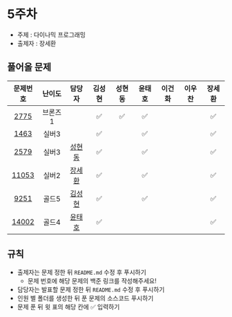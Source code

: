 # 5주차

- 주제 : 다이나믹 프로그래밍
- 출제자 : 장세환

## 풀어올 문제

|                    문제번호                    | 난이도  |                        담당자                        | 김성현 | 성현동 | 윤태호 | 이건화 | 이우찬 | 장세환 |
| :--------------------------------------------: | :-----: | :--------------------------------------------------: | :----: | :----: | :----: | :----: | :----: | :----: |
|  [2775](https://www.acmicpc.net/problem/2775)  | 브론즈1 |                                                      |   ✅   |  ✅      |   ✅   |        |        |   ✅   |
|  [1463](https://www.acmicpc.net/problem/1463)  |  실버3  |                                                      |   ✅   |        |   ✅   |        |        |   ✅   |
|  [2579](https://www.acmicpc.net/problem/2579)  |  실버3  | <a href="https://github.com/hyundongSung">성현동</a>                                                     |   ✅   |        |   ✅   |        |        |   ✅   |
| [11053](https://www.acmicpc.net/problem/11053) |  실버2  | <a href="https://github.com/SehwanChang">장세환</a>  |   ✅   |        |   ✅   |        |        |   ✅   |
|  [9251](https://www.acmicpc.net/problem/9251)  |  골드5  | <a href="https://github.com/sunghyun1356">김성현</a> |   ✅   |        |   ✅   |        |        |   ✅   |
| [14002](https://www.acmicpc.net/problem/14002) |  골드4  |  <a href="https://github.com/taeho0888">윤태호</a>   |   ✅   |        |        |        |        |   ✅   |

<!-- 표 입력할 때 아래 거 참고!
[문제번호](https://www.acmicpc.net/problem/문제번호)
<a href="https://github.com/taeho0888">윤태호</a>
<a href="https://github.com/sunghyun1356">김성현</a>
<a href="https://github.com/hyundongSung">성현동</a>
<a href="https://github.com/wchan0409">이우찬</a>
<a href="https://github.com/SehwanChang">장세환</a>
<a href="https://github.com/Gunhot">이건화</a> -->

## 규칙

- 출제자는 문제 정한 뒤 `README.md` 수정 후 푸시하기
  - 문제 번호에 해당 문제의 백준 링크를 작성해주세요!
- 담당자는 발표할 문제 정한 뒤 `README.md` 수정 후 푸시하기
- 인원 별 폴더를 생성한 뒤 푼 문제의 소스코드 푸시하기
- 문제 푼 뒤 윗 표의 해당 칸에 ✅ 입력하기
